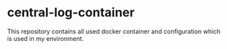 # central-log-container
This repository contains all used docker container and configuration which is used in my environment.
